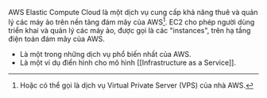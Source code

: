 AWS Elastic Compute Cloud là một dịch vụ cung cấp khả năng thuê và quản lý các máy ảo trên nền tảng đám mây của AWS[^1]. EC2 cho phép người dùng triển khai và quản lý các máy ảo, được gọi là các "instances", trên hạ tầng điện toán đám mây của AWS.

- Là một trong những dịch vụ phổ biến nhất của AWS.
- Là một ví dụ điển hình cho mô hình [[Infrastructure as a Service]].


[^1]: Hoặc có thể gọi là dịch vụ Virtual Private Server (VPS) của nhà AWS. 